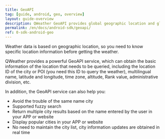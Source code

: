 ```yaml
---
title: GeoAPI
tag: [guide, android, geo, overview]
layout: guide-overview
description: QWeather GeoAPI provides global geographic location and global city search services, supports reverse geocoding, multi-language, fuzzy search and other functions.
permalink: /en/docs/android-sdk/geoapi/
ref: 0-sdk-android-geo
---
```


Weather data is based on geographic location, so you need to know specific location information before getting the weather. 

QWeather provides a powerful GeoAPI service, which can obtain the basic information of the location that needs to be queried, including the location ID of the city or POI (you need this ID to query the weather), multilingual name, latitude and longitude, time zone, altitude, Rank value, administrative division, etc.

In addition, the GeoAPI service can also help you:

- Avoid the trouble of the same name city
- Supported fuzzy search
- Return multiple city results based on the name entered by the user in your APP or website
- Display popular cities in your APP or website
- No need to maintain the city list, city information updates are obtained in real time
